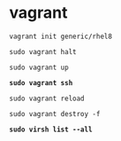 # vagrant

```vagrant init generic/rhel8```


```sudo vagrant halt```

```sudo vagrant up```

**```sudo vagrant ssh```**

```sudo vagrant reload```

```sudo vagrant destroy -f```

**```sudo virsh list --all```**


